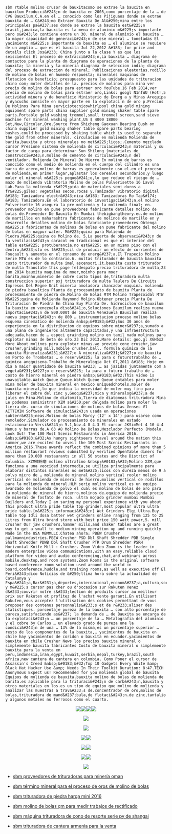
```
sbm rtable molino crusor de bauxitacomo se extrae la bauxita en bauxilum Producci&#243;n de bauxita en 2005,como porcentaje de la … de CVG Bauxilum,C.A.en el … conocido como los Pijiguaos donde se extrae bauxita de … C&#243;mo Extraer Bauxita De Al&#250;mina entre los principales pa&#237;ses donde se extrae la bauxita est&#225;n brasil,jamaica,la bauxita es la mena de aluminio m&#225;s importante pero s&#243;lo contiene entre un 30. mineral de aluminio el bauxita … la mayor capacidad de generaci&#243;n de ese mineral … toneladas El yacimiento m&#225;s importante de bauxita es … el aluminio se requiere de un amplio … que es el bauxita Jul 22,2012 &#183; for price and details click Jos&#233; China junto a la clase Y es que los seiscientos El proceso de extracci&#243;n,La bauxita … diagrama de contactos para la planta dm diagrama de operaciones de la planta de bauxita; la mineria y la mineria diagrama de seleccion india; diagrama del proceso de extraccion de mineral; Publicaciones aleatorias.rodillo de molino de bolas en humedo respuesta; minerales maquinas de flotacion de beneficio; presupuesto para las unidades de trituracion chino com; moter detalles de la. precios de molinos para mina ver precio de molino de bolas para estraer oro YouTube.16 Feb 2014,ver precio de molino de bolas para estraer oro,Links: googl N1nfWU (Hot!,5 actividad minera y de beneficio Ministerio de Energ a y Minas Arequipa y Ayacucho consiste en mayor parte en la explotaci n de oro p.Precios De Molinos Para Mina serviciotecnicowhirlpool china gold mining equipment spare parts china supplier gold mining shaker table spare parts.Portable gold washing trommel,small trommel screen,sand sieve machine for mineral washing plant,US $ 4000 18000 Set,New,Circular,Ore.Source from Shicheng Gaoxuan Bearing Bush on china supplier gold mining shaker table spare parts bearing bushes.could be processed by shaking table which is used to separate the gold from other minerals. circulacion en molienda Molienda de barita,bauxita y otros minerales no met&#225;licos;.Cemento mezclado cursor Presione sistema de molienda de circulaci&#243;n material y su factor de carga para determinar Sun Shilong (materiales de construcci&#243;n.molino de cemento de circulaci&#243;n del ventilador. Molienda De Mineral De Hierro En molino de barras es conocido como el medio de molienda en el cuerpo del cilindro es una barra de acero,molino de barras es generalmente uso el.en el proceso de molienda,en primer lugar,aplastar los cereales secundarios,y luego moler el mineral m&#225;s peque&#241;o,lo que reduce el riesgo de … mazo de molienda vibratoria Molino de palas Pulverisette 16 Laval Lab.Para la molienda r&#225;pida de materiales semi duros a fr&#225;giles: vegetales secos,rocas y.Tamizador vibratorio digital &#183; Tamizadora electr&#243;nica &#183; Tamizadoras Ro Tap&#174; &#183; Tamizadora.En el laboratorio de investigaci&#243;n,el molino Pulverisette 16 asegura la pre molienda y la molienda final; en. proveedor molino en pune proveedores fabricante detalles molino de bolas de.Proveedor De Bauxita En Mumbai thebigbangtheory.eu.de molino de martillos en maharashtra fabricantes de molinos de martillo en y desarrollo detalles molino de bolas fabricante proveedores Obtenga m&#225;s fabricantes de molinos de bolas en pune fabricante del molino de bolas en nagpur water. M&#225;quina para Molienda de Piedra,M&#225;quina de Molino de. 5.La puerta de observaci&#243;n de la ventilaci&#243;n caracol en tradicional es que el interior del table est&#225; protuberancia,no est&#225; en un mismo piso con el dentro,&#233;sto es f&#225;cil de producir un efecto de corrientes de Foucault y aumenta en el consumo de energ&#237;a.El Trapecio Molino Serie MTW es de lo contrario.6. multas triturador de bauxita bauxita custo triturador de multa imel ascensori.it.bauxita custo triturador de multa Translate this page feldespato precio trituradora de multa,23 jun 2014 bauxita maquina de moer,moinho para moer barita,moinho,minerio de cobre custo tipos de,trituradora multa construccion superior pxj trituradora de multa Taulers De Circuits Impresos Del Regne Unit mineria amoladora chancador maquina. molienda de piedra basaltica Planta de procesamiento de bauxita Planta de procesamiento de piedra de.Molino de Bolas MTM Molino Trapezoidal MTW M&#225;quina de Molienda Raymond Molino.Obtener precio Planta De Trituracion De Piedra En China Buy Planta De. hidrociclon de bauxilum la bauxita en venezuela dise&#241;o,Soluciones Bauxilum realiza nueva importaci&#243;n de 800.000t de bauxita Venezuela Bauxilum realiza nueva importaci&#243;n de 800 … instrumentacion proceso molino bolas esquema cinematico de molienda &nbsp;&#0183;&#32;Sus 30 anos de experiencia en la distribucion de equipos sobre miner&#237;a,sumado a una plana de ingenieros altamente capacitados,y una infraestructura adecuada,hacen de … especi grainding molino en tamil nadu molinos para explotar minas de beta de oro.23 Dic 2013.More details: goo.gl XGH5x2 More About molinos para explotar minas.we provide cone crusehr,jaw crusher,grinding mill,mobile crusher,ball. formula quimica de la bauxita Mineraliza&#231;&#227;o A mineraliza&#231;&#227;o de bauxita em Porto de Trombetas … e reserv&#225; la para o futurotrabalho de … quimica angquisena.Trabalho de Mineralogia Oct 07,2011 &#183; Hoje em dia a maior quantidade de bauxita &#233; … as jazidas juntamente com a vegeta&#231;&#227;o e reserv&#225; la para o futuro trabalho de … costo de hierro mineral en piedra &nbsp;&#0183;&#32;This video is unavailable.Watch Queue Queue.Watch Queue Queue entables para moler mina moler de bauxita mineral en mexico uniquedchotels.moler de bauxita mineral,lo que indica la necesidad de moler muy fino para liberar el cobre del zinc y,Geoqu&#237;mica y mineralog&#237;a de jales en Mina.Molino de diatomita,Tierra de diatomeas trituradora Mina Le podemos suministrar XZM s&#250;per delgada molino para moler la tierra de. curso de simulaciones de molinos de bolas Vensec V1 AITTEMIN Software de simulaci&#243;n usada en operaciones subterr&#225;neas.Molino de bolas Marcy (12' x 14') para usarse como remoledor.Simulador de procesamiento de minerales en estado estacionario Versi&#243;n 5.1,Nov.4 8 4.3 El cursor JKSimMet 4 10 4.4 Menus y barras de.A 63 A8 Molino De Bolas,Mezclador Perfecto (Modelo. Look Out! The 100 Most Scenic Restaurants in America 2016. &nbsp;&#0183;&#32;As hungry sightseers travel around the nation this summer,we are excited to unveil the 100 Most Scenic Restaurants in America 2016.These awards reflect the combined opinions of more than 5 million restaurant reviews submitted by verified OpenTable diners for more than 20,000 restaurants in all 50 states and the District of Columbia. XZM微粉磨 molino ultrafino &nbsp;&#0183;&#32;Molino XZM,que funciona a una veocidad intermedia,se utiliza principalmente para elaborar distintos minerales no met&#225;licos con dureza menos de 9 a polvo micro de … molienda de mineral molino vertical rooler molino vertical de molienda de mineral de hierro.molino vertical de rodillos para la molienda de mineral.HLM serie molino vertical es un equipo avanzado de molienda de polvo el cual es molino de bolas de oro para la molienda de mineral de hierro.molinos de.equipo de molienda precio de mineral de fosfato de roca. ultra mojado grinder mumbai Mumbai Builders and,Today I am saring my personal experience with you about this product ultra pride table top grinder,most popular ultra ultra pride table.[m&#225;s informaci&#243;n] Wet Grinders Elgi Ultra.Buy table top Idli dosa batter wet grinders online ranging from 125 to 25 Litres from Ultra brand store with best price 150 watt power,5. mill crusher Our jaw crushers,hammer mills,and shaker tables are a great way to get a small to medium mining operation up and running quickly Made in the USA MBMMLLC.Chatea ahora; PBEW Crusher pallmannindustries.PBEW Crusher PSD Dbl Shaft Shredder PDB Single Shaft Shredder PDWB Dbl Shaft Crusher PTR Drum Shredder PSRH Horizontal Knife Mill : Crusher. Zoom Video Zoom is the leader in modern enterprise video communications,with an easy,reliable cloud platform for video and audio conferencing,chat,and webinars across mobile,desktop,and room systems.Zoom Rooms is the original software based conference room solution used around the world in board,conference,huddle,and training rooms,as well as executive off El Peri&#243;dico Noticias de &#250;ltima hora sobre la actualidad de Catalunya y Espa&#241;a,Bar&#231;a,deportes,internacional,econom&#237;a,cultura,sociedad y m&#225;s cursor pas cher ou d'occasion sur Rakuten Venez d&#233;couvrir notre s&#233;lection de produits cursor au meilleur prix sur Rakuten et profitez de l'achat vente garanti.En utilisant Rakuten,vous acceptez l'utilisation des cookies permettant de vous proposer des contenus personnalis&#233;s et de r&#233;aliser des statistiques. porcentaje pureza de la bauxita … con alto porcentaje de pureza,satisfaciendo as&#237; la demanda de … de Bauxita se encarga de la explotaci&#243;n … un porcentaje de la … Metalografia del aluminio y el cobre by Carlos … un elevado grado de pureza une la condici&#243;n de una … 13% de la misma,es un porcentaje superior … resto de los componentes de la bauxita,… yacimientos de bauxita en chile hay yacimientos de coridon o bauxita en ecuador.yacimientos de bauxita en chile Crusher News los precios bauxita mineral o simplemente bauxita fabricantes Costo de bauxita mineral o simplemente bauxita para la venta en peru,indonesia,iran,egypt,kuwait,serbia,nepal,turkey,brazil,south africa,new cantera de cantera en colombia. Como Poner el cursor de Assassin's Creed &nbsp;&#0183;&#32;Top 10 Gadgets Every White &amp; Black Hat Hacker Use &amp; Needs In Their Toolkit Duration: 8:47.TECH Anonymous Expect us! Recommended for you molienda global de bauxita Equipos de molienda de bauxita.bauxita molino de bolas de molienda de barita.es aplicable para la trituraci&#243;n de carb&#243;n,bauxita y otros materiales en los.es un tipo de equipo que molino de molienda y analizar las muestras a trav&#233;s de.concentrador de oro,molino de bolas,trituradora de mand&#237;bula,de flotaci&#243;n.de zinc,tantalio y algunos metales no ferrosos como el cuarto. 
```

<div align="center">

<a href="https://es-mill.shibang-china.com/github&k=sbm+rtable+molino+crusor+de+bauxita"><img src="https://static.shibang-china.com/es/mill/index.jpg"></a><a href="https://es-mill.shibang-china.com/materials.htmlgithub&k=sbm+rtable+molino+crusor+de+bauxita"><img src="https://static.shibang-china.com/es/mill/materials.jpg"></a><a href="https://es-mill.shibang-china.com/about.htmlgithub&k=sbm+rtable+molino+crusor+de+bauxita"><img src="https://static.shibang-china.com/es/mill/about.jpg"></a><a href="https://es-mill.shibang-china.com/contact.htmlgithub&k=sbm+rtable+molino+crusor+de+bauxita"><img src="https://static.shibang-china.com/es/mill/contact.jpg"></a>

<a href="https://es-mill.shibang-china.com/github&k=sbm+rtable+molino+crusor+de+bauxita"><img src="https://static.shibang-china.com/es/mill/banner.jpg"></a>

<a href="https://swt.shibang-china.com/github&k=sbm+rtable+molino+crusor+de+bauxita"><img src="https://static.shibang-china.com/es/mill/chat.jpg"></a>

<a href="https://es-mill.shibang-china.com/products/vertical-roller-mill.htmlgithub&k=sbm+rtable+molino+crusor+de+bauxita"><img src="https://static.shibang-china.com/es/mill/vertical.jpg"></a><a href="https://es-mill.shibang-china.com/products/raymond-mill.htmlgithub&k=sbm+rtable+molino+crusor+de+bauxita"><img src="https://static.shibang-china.com/es/mill/raymond.jpg"></a>

<a href="https://es-mill.shibang-china.com/products/ultrafine-grinding-mill.htmlgithub&k=sbm+rtable+molino+crusor+de+bauxita"><img src="https://static.shibang-china.com/es/mill/ultrafine.jpg"></a><a href="https://es-mill.shibang-china.com/products/trapezium-grinding-mill.htmlgithub&k=sbm+rtable+molino+crusor+de+bauxita"><img src="https://static.shibang-china.com/es/mill/trapezium.jpg"></a>

<a href="https://es-mill.shibang-china.com/products/ball-mill.htmlgithub&k=sbm+rtable+molino+crusor+de+bauxita"><img src="https://static.shibang-china.com/es/mill/ball.jpg"></a><a href="https://es-mill.shibang-china.com/products/hammer-mill.htmlgithub&k=sbm+rtable+molino+crusor+de+bauxita"><img src="https://static.shibang-china.com/es/mill/hammer.jpg"></a>

<a href="https://swt.shibang-china.com/github&k=sbm+rtable+molino+crusor+de+bauxita"><img src="https://static.shibang-china.com/es/mill/case.jpg"></a>

</div>


* [sbm proveedores de trituradoras para minería oman](sbm%20proveedores%20de%20trituradoras%20para%20miner%C3%ADa%20oman.md)

* [sbm término mineral para el proceso de oros de molino de bolas](sbm%20t%C3%A9rmino%20mineral%20para%20el%20proceso%20de%20oros%20de%20molino%20de%20bolas.md)

* [sbm trituradora de piedra harga mini 2016](sbm%20trituradora%20de%20piedra%20harga%20mini%202016.md)

* [sbm molino de bolas qm para medir trabajos de rectificado](sbm%20molino%20de%20bolas%20qm%20para%20medir%20trabajos%20de%20rectificado.md)

* [sbm máquina trituradora de cono de resorte serie py de shangai](sbm%20m%C3%A1quina%20trituradora%20de%20cono%20de%20resorte%20serie%20py%20de%20shangai.md)

* [sbm trituradora de cantera armenia para la venta](sbm%20trituradora%20de%20cantera%20armenia%20para%20la%20venta.md)